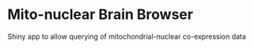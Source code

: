 # Mito-nuclear Brain Browser
Shiny app to allow querying of mitochondrial-nuclear co-expression data
